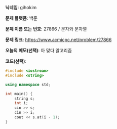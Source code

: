 **닉네임**: gihokim

**문제 플랫폼**: 백준

**문제 이름 또는 번호**: 27866 / 문자와 문자열

**문제 링크**: https://www.acmicpc.net/problem/27866

**오늘의 메모(선택)**: 아 맞다 알고리즘

**코드(선택)**:

```c++
#include <iostream>
#include <string>

using namespace std;

int main() {
	string s;
	int i;
	cin >> s;
	cin >> i;
	cout << s.at(i - 1);
}
```
